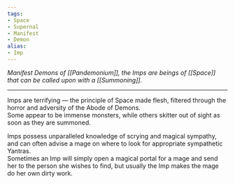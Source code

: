 ```yaml
---
tags:
- Space
- Supernal
- Manifest
- Demon
alias:
- Imp
---
```


_Manifest Demons of [[Pandemonium]], the Imps are beings of [[Space]] that can be called upon with a [[Summoning]]._

---

Imps are terrifying — the principle of Space made flesh, filtered through the horror and adversity of the Abode of Demons. \
Some appear to be immense monsters, while others skitter out of sight as soon as they are summoned. 

Imps possess unparalleled knowledge of scrying and magical sympathy, and can often advise a mage on where to look for appropriate sympathetic Yantras. \
Sometimes an Imp will simply open a magical portal for a mage and send her to the person she wishes to find, but usually the Imp makes the mage do her own dirty work.